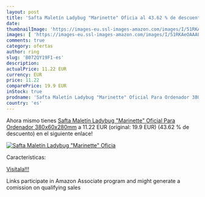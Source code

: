 ```yaml
---
layout: post
title: 'Safta Maletín Ladybug "Marinette" Oficia al 43.62 % de descuento'
date: 
thumbnailImage: 'https://images-eu.ssl-images-amazon.com/images/I/51RKAeOAAAL._SL200_.jpg'
images: [ 'https://images-eu.ssl-images-amazon.com/images/I/51RKAeOAAAL._SL200_.jpg' ]
comments: true
category: ofertas
author: ring
slug: 'B072QY19F1-es'
description:
actualPrice: 11.22 EUR
currency: EUR
price: 11.22
comparePrice: 19.9 EUR
inStock: true
prodname: 'Safta Maletín Ladybug "Marinette" Oficial Para Ordenador 380x60x280mm'
country: 'es'
---
```


Ahora mismo tienes [Safta Maletín Ladybug "Marinette" Oficial Para Ordenador 380x60x280mm](https://www.amazon.es/dp/B072QY19F1/?tag=tolees-21) a 11.22 EUR (original: 19.9 EUR) (43.62 %  de descuento) en el siguiente enlace!

[![Safta Maletín Ladybug "Marinette" Oficia](https://images-eu.ssl-images-amazon.com/images/I/51RKAeOAAAL._SL200_.jpg)](https://www.amazon.es/dp/B072QY19F1/?tag=tolees-21)

Características:


[Visítala!!!](https://www.amazon.es/dp/B072QY19F1/?tag=tolees-21)

Links participate in Amazon Associate program and might generate a comission on qualifying sales
